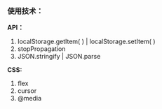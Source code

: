 ### 使用技术：

**API：**

1. localStorage.getItem( ) | localStorage.setItem( )
2. stopPropagation
3. JSON.stringify | JSON.parse

**CSS:**

1. flex
2. cursor
3. @media
